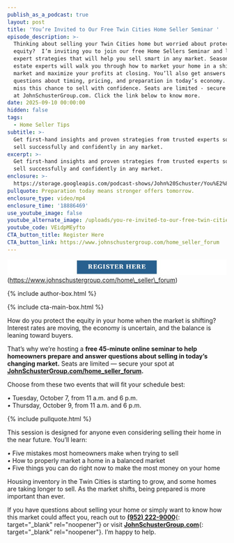 ```yaml
---
publish_as_a_podcast: true
layout: post
title: 'You’re Invited to Our Free Twin Cities Home Seller Seminar '
episode_description: >-
  Thinking about selling your Twin Cities home but worried about protecting your
  equity?  I’m inviting you to join our free Home Sellers Seminar and learn
  expert strategies that will help you sell smart in any market. Seasoned real
  estate experts will walk you through how to market your home in a shifting
  market and maximize your profits at closing. You’ll also get answers to your
  questions about timing, pricing, and preparation in today’s economy. Don’t
  miss this chance to sell with confidence. Seats are limited - secure your spot
  at JohnSchusterGroup.com. Click the link below to know more.
date: 2025-09-10 00:00:00
hidden: false
tags:
  - Home Seller Tips
subtitle: >-
  Get first-hand insights and proven strategies from trusted experts so you can
  sell successfully and confidently in any market.
excerpt: >-
  Get first-hand insights and proven strategies from trusted experts so you can
  sell successfully and confidently in any market.
enclosure: >-
  https://storage.googleapis.com/podcast-shows/John%20Schuster/You%E2%80%99re%20Invited%20to%20Our%20Free%20Twin%20Cities%20Home%20Seller%20Seminar.mp4
pullquote: Preparation today means stronger offers tomorrow.
enclosure_type: video/mp4
enclosure_time: '18886469'
use_youtube_image: false
youtube_alternate_image: /uploads/you-re-invited-to-our-free-twin-cities-home-seller-seminar.jpg
youtube_code: VEidpMEyfto
CTA_button_title: Register Here
CTA_button_link: https://www.johnschustergroup.com/home_seller_forum
---
```

![Register Here](/uploads/you-re-invited-to-our-free-twin-cities-home-seller-seminar-btn.jpg)(https://www.johnschustergroup.com/home\_seller\_forum)

{% include author-box.html %}

{% include cta-main-box.html %}

How do you protect the equity in your home when the market is shifting? Interest rates are moving, the economy is uncertain, and the balance is leaning toward buyers.

That’s why we’re hosting a **free 45-minute online seminar to help homeowners prepare and answer questions about selling in today’s changing market.** Seats are limited — secure your spot at [**JohnSchusterGroup.com/home\_seller\_forum**](https://www.johnschustergroup.com/home_seller_forum)**.**

Choose from these two events that will fit your schedule best:

*•* Tuesday, October 7, from 11 a.m. and 6 p.m.<br>*•* Thursday, October 9, from 11 a.m. and 6 p.m.

{% include pullquote.html %}

This session is designed for anyone even considering selling their home in the near future. You’ll learn:

*•* Five mistakes most homeowners make when trying to sell<br>*•* How to properly market a home in a balanced market<br>*•* Five things you can do right now to make the most money on your home

Housing inventory in the Twin Cities is starting to grow, and some homes are taking longer to sell. As the market shifts, being prepared is more important than ever.

If you have questions about selling your home or simply want to know how this market could affect you, reach out to [**(952) 222-9000**](tel:9522229000){: target="_blank" rel="noopener"} or visit [**JohnSchusterGroup.com**](https://www.johnschustergroup.com/home_seller_forum){: target="_blank" rel="noopener"}. I’m happy to help.